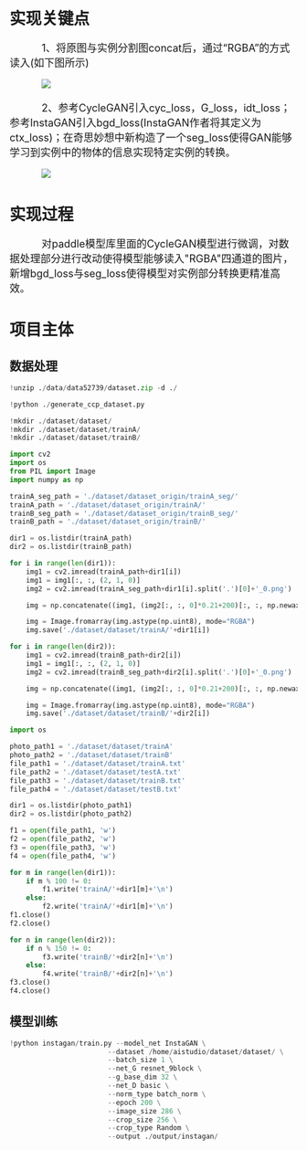 # 实现关键点

&emsp;&emsp;&emsp;&emsp;<font size=4>1、将原图与实例分割图concat后，通过“RGBA”的方式读入(如下图所示)</font><br><br>
&emsp;&emsp;&emsp;&emsp;![](https://ai-studio-static-online.cdn.bcebos.com/bcc459226e094323bdd232ad03a752496b7f7a4e869644a5b69eee7e0f3a8713)<br><br>
&emsp;&emsp;&emsp;&emsp;<font size=4>2、参考CycleGAN引入cyc_loss，G_loss，idt_loss；参考InstaGAN引入bgd_loss(InstaGAN作者将其定义为ctx_loss)；在奇思妙想中新构造了一个seg_loss使得GAN能够学习到实例中的物体的信息实现特定实例的转换。</font><br><br>
&emsp;&emsp;&emsp;&emsp;![](https://ai-studio-static-online.cdn.bcebos.com/480b8382803a45289fb576fe9aaee5b687c5efb0f69d47398d50df72f5568977)

# 实现过程

&emsp;&emsp;&emsp;&emsp;<font size=4>对paddle模型库里面的CycleGAN模型进行微调，对数据处理部分进行改动使得模型能够读入"RGBA"四通道的图片，新增bgd_loss与seg_loss使得模型对实例部分转换更精准高效。</font>

# 项目主体

## 数据处理


```python
!unzip ./data/data52739/dataset.zip -d ./
```


```python
!python ./generate_ccp_dataset.py
```


```python
!mkdir ./dataset/dataset/
!mkdir ./dataset/dataset/trainA/
!mkdir ./dataset/dataset/trainB/
```


```python
import cv2
import os
from PIL import Image
import numpy as np

trainA_seg_path = './dataset/dataset_origin/trainA_seg/'
trainA_path = './dataset/dataset_origin/trainA/'
trainB_seg_path = './dataset/dataset_origin/trainB_seg/'
trainB_path = './dataset/dataset_origin/trainB/'

dir1 = os.listdir(trainA_path)
dir2 = os.listdir(trainB_path)

for i in range(len(dir1)):
    img1 = cv2.imread(trainA_path+dir1[i])
    img1 = img1[:, :, (2, 1, 0)]
    img2 = cv2.imread(trainA_seg_path+dir1[i].split('.')[0]+'_0.png')

    img = np.concatenate((img1, (img2[:, :, 0]*0.21+200)[:, :, np.newaxis]), 2)

    img = Image.fromarray(img.astype(np.uint8), mode="RGBA")
    img.save('./dataset/dataset/trainA/'+dir1[i])

for i in range(len(dir2)):
    img1 = cv2.imread(trainB_path+dir2[i])
    img1 = img1[:, :, (2, 1, 0)]
    img2 = cv2.imread(trainB_seg_path+dir2[i].split('.')[0]+'_0.png')

    img = np.concatenate((img1, (img2[:, :, 0]*0.21+200)[:, :, np.newaxis]), 2)

    img = Image.fromarray(img.astype(np.uint8), mode="RGBA")
    img.save('./dataset/dataset/trainB/'+dir2[i])
```


```python
import os

photo_path1 = './dataset/dataset/trainA'
photo_path2 = './dataset/dataset/trainB'
file_path1 = './dataset/dataset/trainA.txt'
file_path2 = './dataset/dataset/testA.txt'
file_path3 = './dataset/dataset/trainB.txt'
file_path4 = './dataset/dataset/testB.txt'

dir1 = os.listdir(photo_path1)
dir2 = os.listdir(photo_path2)

f1 = open(file_path1, 'w')
f2 = open(file_path2, 'w')
f3 = open(file_path3, 'w')
f4 = open(file_path4, 'w')

for m in range(len(dir1)):
    if m % 100 != 0:
        f1.write('trainA/'+dir1[m]+'\n')
    else:
        f2.write('trainA/'+dir1[m]+'\n')
f1.close()
f2.close()

for n in range(len(dir2)):
    if n % 150 != 0:
        f3.write('trainB/'+dir2[n]+'\n')
    else:
        f4.write('trainB/'+dir2[n]+'\n')
f3.close()
f4.close()
```

## 模型训练


```python
!python instagan/train.py --model_net InstaGAN \
                        --dataset /home/aistudio/dataset/dataset/ \
                        --batch_size 1 \
                        --net_G resnet_9block \
                        --g_base_dim 32 \
                        --net_D basic \
                        --norm_type batch_norm \
                        --epoch 200 \
                        --image_size 286 \
                        --crop_size 256 \
                        --crop_type Random \
                        --output ./output/instagan/
```
